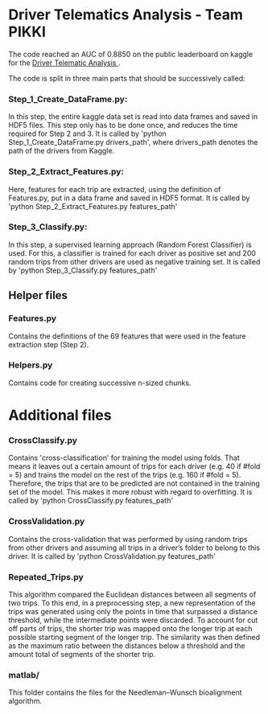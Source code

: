 # Driver Telematics Analysis - Team PIKKI

The code reached an AUC of 0.8850 on the public leaderboard on kaggle
for the [Driver Telematic Analysis
](http://www.kaggle.com/c/axa-driver-telematics-analysis/).

The code is split in three main parts that should be successively
called:

### Step_1_Create_DataFrame.py:

In this step, the entire kaggle data set is read into data frames and
saved in HDF5 files. This step only has to be done once, and reduces
the time required for Step 2 and 3. It is called by 'python
Step_1_Create_DataFrame.py drivers_path', where drivers_path
denotes the path of the drivers from Kaggle.


### Step_2_Extract_Features.py:

Here, features for each trip are extracted, using the definition of
Features.py, put in a data frame and saved in HDF5 format.
It is called by
'python Step_2_Extract_Features.py features_path'

### Step_3_Classify.py:

In this step, a supervised learning approach (Random Forest
Classifier) is used. For this, a classifier is trained for each driver
as positive set and 200 random trips from other drivers are used as
negative training set. It is called by
'python Step_3_Classify.py features_path'

## Helper files

### Features.py

Contains the definitions of the 69 features that were
used in the feature extraction step (Step 2).

### Helpers.py

Contains code for creating successive n-sized chunks.

# Additional files

### CrossClassify.py

Contains 'cross-classification' for training the model using
folds. That means it leaves out a certain amount of trips for each
driver (e.g. 40 if #fold = 5) and trains the model on the rest of the
trips (e.g. 160 if #fold = 5). Therefore, the trips that are to be
predicted are not contained in the training set of the model. This
makes it more robust with regard to overfitting. It is called by
'python CrossClassify.py features_path'

### CrossValidation.py

Contains the cross-validation that was performed by using random trips
from other drivers and assuming all trips in a driver’s folder to
belong to this driver. It is called by
'python CrossValidation.py features_path'

### Repeated_Trips.py

This algorithm compared the Euclidean distances between all
segments of two trips. To this end, in a preprocessing step, a new
representation of the trips was generated using only the points in
time that surpassed a distance threshold, while the intermediate
points were discarded. To account for cut off parts of trips, the
shorter trip was mapped onto the longer trip at each possible starting
segment of the longer trip. The similarity was then defined as the
maximum ratio between the distances below a threshold and the amount
total of segments of the shorter trip.


### matlab/

This folder contains the files for the Needleman–Wunsch bioalignment algorithm.